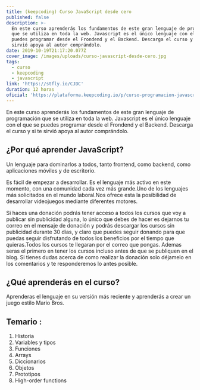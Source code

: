 ```yaml
---
title: (keepcoding) Curso JavaScript desde cero
published: false
description: >-
  En este curso aprenderás los fundamentos de este gran lenguaje de programación
  que se utiliza en toda la web. Javascript es el único lenguaje con el que se
  puedes programar desde el Frondend y el Backend. Descarga el curso y si te
  sirvió apoya al autor comprándolo. 
date: 2019-10-19T21:17:20.077Z
cover_image: /images/uploads/curso-javascript-desde-cero.jpg
tags:
  - curso
  - keepcoding
  - javascript
link: 'https://stfly.io/CJDC'
duration: 12 horas
oficial: 'https://plataforma.keepcoding.io/p/curso-programacion-javascript-desde-cero'
---
```

En este curso aprenderás los fundamentos de este gran lenguaje de programación que se utiliza en toda la web. Javascript es el único lenguaje con el que se puedes programar desde el Frondend y el Backend. Descarga el curso y si te sirvió apoya al autor comprándolo. 

## ¿Por qué aprender JavaScript?

Un﻿﻿ lenguaje para dominarlos a todos, tanto frontend, como backend, como aplicaciones móviles y de escritorio.

Es fácil de empezar a desarrollar. Es el lenguaje más activo en este momento, con una comunidad cada vez más grande.Uno de los lenguajes ﻿más solicitados en el mundo laboral.﻿Nos ofrece esta la posibilidad de desarrollar videojuegos mediante diferentes motores﻿﻿.

Si haces una donación podrás tener acceso a todos los cursos que voy a publicar sin publicidad alguna, lo único que debes de hacer es dejarnos tu correo en el mensaje de donación y podrás descargar los cursos sin publicidad durante 30 días, y claro que puedes seguir donando para que puedas seguir disfrutando de todos los beneficios por el tiempo que quieras.Todos los cursos te llegaran por el correo que pongas. Ademas seras el primero en tener los cursos incluso antes de que se publiquen en el blog. Si tienes dudas acerca de como realizar la donación solo déjamelo en los comentarios y te responderemos lo antes posible.

## ¿Qué﻿﻿﻿﻿﻿﻿﻿ aprenderás﻿﻿﻿ en el curso?

Aprenderas el lenguaje en su versión más reciente y aprenderás a crear un juego estilo Mario Bros. 

## Temario :

1. Historia
2. Variables y tipos
3. Funciones
4. Arrays
5. Diccionarios
6. Objetos
7. Prototipos
8. High-order functions
